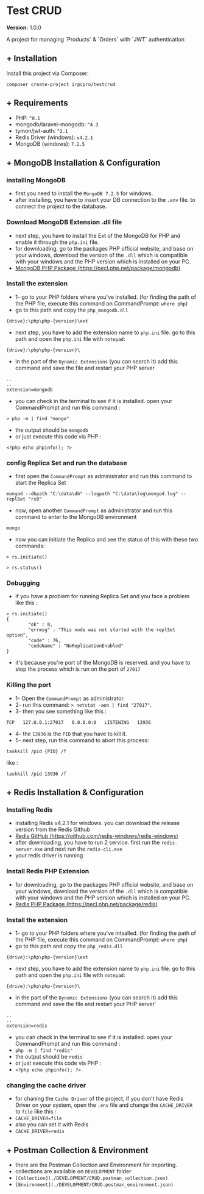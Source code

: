 <h1>Test CRUD</h1>

**Version:**
<span>1.0.0</span>

<p>A project for managing `Products` & `Orders` with `JWT` authentication</p>

<h2>+ Installation</h2>

Install this project via Composer:

```
composer create-project irpcpro/testcrud
```

<h2>+ Requirements</h2>

- PHP: `^8.1`
- mongodb/laravel-mongodb: `^4.3`
- tymon/jwt-auth: `^2.1`
- Redis Driver (windows): `v4.2.1`
- MongoDB (windows): `7.2.5`

<h2>+ MongoDB Installation & Configuration</h2>

<h3>installing MongoDB</h3>

- first you need to install the `MongoDB 7.2.5` for windows.
- after installing, you have to insert your DB connection to the `.env` file. to connect the project to the database.

<h3>Download MongoDB Extension .dll file</h3>

- next step, you have to install the Ext of the MongoDB for PHP and enable it through the `php.ini` file.
- for downloading, go to the packages PHP official website, and base on your windows, download the version of the `.dll` which is compatible with your windows and the PHP version which is installed on your PC.
- [MongoDB PHP Package (https://pecl.php.net/package/mongodb)](https://pecl.php.net/package/mongodb)

<h3>Install the extension</h3>

- 1- go to your PHP folders where you've installed. (for finding the path of the PHP file, execute this command on CommandPrompt: `where php`)
- go to this path and copy the `php_mongodb.dll`

```
{drive}:\php\php-{version}\ext
```

- next step, you have to add the extension name to `php.ini` file. go to this path and open the `php.ini` file with `notepad`:

```
{drive}:\php\php-{version}\
```

- in the part of the `Dynamic Extensions` (you can search it) add this command and save the file and restart your PHP server

```
..
..
extension=mongodb
```

- you can check in the terminal to see if it is installed. open your CommandPrompt and run this command :

```
> php -m | find "mongo"
```

- the output should be `mongodb`
- or just execute this code via PHP :

```phpt
<?php echo phpinfo(); ?>
```


<h3>config Replica Set and run the database</h3>

- first open the `CommandPrompt` as administrator and run this command to start the Replica Set

```
mongod --dbpath "C:\data\db" --logpath "C:\data\log\mongod.log" --replSet "rs0"
```

- now, open another `CommandPrompt` as administrator and run this command to enter to the MongoDB environment

```
mongo
```

- now you can initiate the Replica and see the status of this with these two commands:

```
> rs.initiate()

> rs.status()
```

<h3>Debugging</h3>

- if you have a problem for running Replica Set and you face a problem like this :

```composer log
> rs.initiate()
{
        "ok" : 0,
        "errmsg" : "This node was not started with the replSet option",
        "code" : 76,
        "codeName" : "NoReplicationEnabled"
}
```

- it's because you're port of the MongoDB is reserved. and you have to stop the process which is run on the port of `27017`

<h3>Killing the port</h3>

- 1- Open the `CommandPrompt` as administrator.
- 2- run this command: `> netstat -aon | find "27017"`.
- 3- then you see something like this :

```
TCP   127.0.0.1:27017   0.0.0.0:0   LISTENING   13936
```

- 4- the `13936` is the `PID` that you have to kill it.
- 5- next step, run this command to abort this process:

```
taskkill /pid {PID} /f
```

like :

```
taskkill /pid 13936 /f
```

<h2>+ Redis Installation & Configuration</h2>

<h3>Installing Redis</h3>

- installing Redis v4.2.1 for windows. you can download the release version from the Redis Github
- [Redis GitHub (https://github.com/redis-windows/redis-windows)](https://github.com/redis-windows/redis-windows)
- after downloading, you have to run 2 service. first run the `redis-server.exe` and next run the `redis-cli.exe`
- your redis driver is running

<h3>Install Redis PHP Extension</h3>

- for downloading, go to the packages PHP official website, and base on your windows, download the version of the `.dll` which is compatible with your windows and the PHP version which is installed on your PC.
- [Redis PHP Package (https://pecl.php.net/package/redis)](https://pecl.php.net/package/redis)

<h3>Install the extension</h3>

- 1- go to your PHP folders where you've intsalled. (for finding the path of the PHP file, execute this command on CommandPrompt: `where php`)
- go to this path and copy the `php_redis.dll`

```
{drive}:\php\php-{version}\ext
```

- next step, you have to add the extension name to `php.ini` file. go to this path and open the `php.ini` file with `notepad`:

```
{drive}:\php\php-{version}\
```

- in the part of the `Dynamic Extensions` (you can search it) add this command and save the file and restart your PHP server`

```
..
..
extension=redis
```
- you can check in the terminal to see if it is installed. open your CommandPrompt and run this command :
- `php -m | find "redis"`
- the output should be `redis` 
- or just execute this code via PHP :
- `<?php echo phpinfo(); ?>`


<h3>changing the cache driver</h3>

- for chaning the `Cache Driver` of the project, if you don't have Redis Driver on your system, open the `.env` file and change the `CACHE_DRIVER` to `file` like this :
- `CACHE_DRIVER=file`
- also you can set it with Redis
- `CACHE_DRIVER=redis`


<h2>+ Postman Collection & Environment</h2>

- there are the Postman Collection and Environment for importing.
- collections are available on `DEVELOPMENT` folder
- `[Collection](./DEVELOPMENT/CRUD.postman_collection.json)`
- `[Environment](./DEVELOPMENT/CRUD.postman_environment.json)`


